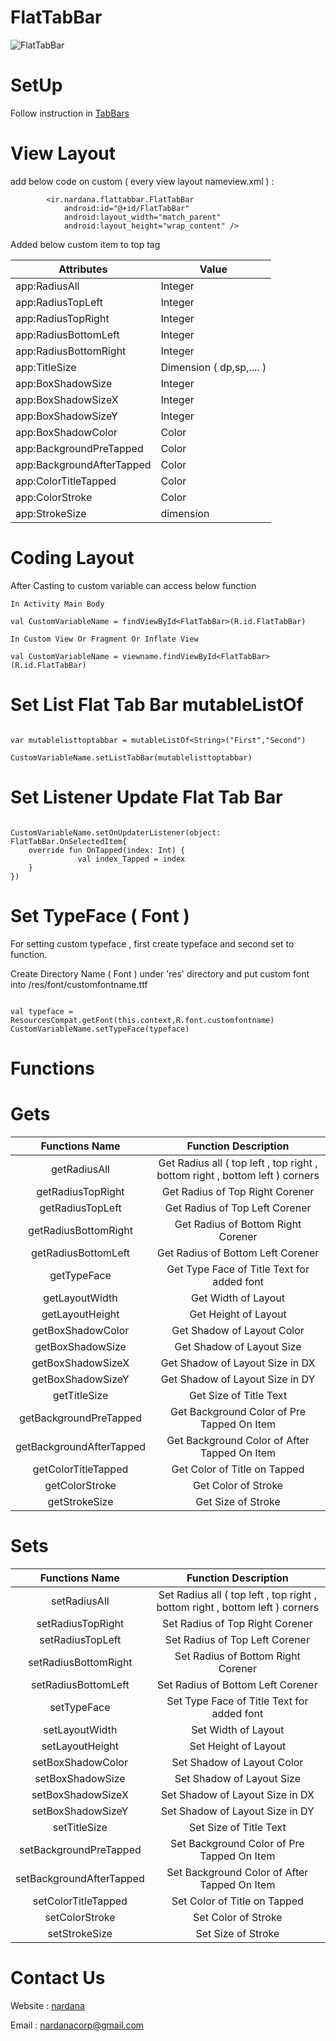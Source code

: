 # FlatTabBar

![FlatTabBar](https://user-images.githubusercontent.com/102223749/166692213-17f83fcd-d7c7-41fa-a3e1-3b9edeb75a6a.png)

# SetUp

Follow instruction in [TabBars](https://github.com/nardanacorp/TabBars)

# View Layout 

add below code on custom ( every view layout nameview.xml ) :

```
        <ir.nardana.flattabbar.FlatTabBar
            android:id="@+id/FlatTabBar"
            android:layout_width="match_parent"
            android:layout_height="wrap_content" />
```

Added below custom item to top tag 

| Attributes | Value |
| ---------- | ----- |
| app:RadiusAll  | Integer |
| app:RadiusTopLeft  | Integer |
| app:RadiusTopRight  | Integer |
| app:RadiusBottomLeft  | Integer |
| app:RadiusBottomRight  | Integer |
| app:TitleSize  | Dimension ( dp,sp,.... ) |
| app:BoxShadowSize  | Integer |
| app:BoxShadowSizeX  | Integer |
| app:BoxShadowSizeY  | Integer |
| app:BoxShadowColor  | Color |
| app:BackgroundPreTapped  | Color |
| app:BackgroundAfterTapped  | Color |
| app:ColorTitleTapped  | Color |
| app:ColorStroke  | Color |
| app:StrokeSize  | dimension |

# Coding Layout

After Casting to custom variable can access below function 

```
In Activity Main Body

val CustomVariableName = findViewById<FlatTabBar>(R.id.FlatTabBar)

In Custom View Or Fragment Or Inflate View

val CustomVariableName = viewname.findViewById<FlatTabBar>(R.id.FlatTabBar)
```

# Set List Flat Tab Bar mutableListOf

```

var mutablelisttoptabbar = mutableListOf<String>("First","Second")

CustomVariableName.setListTabBar(mutablelisttoptabbar)

```

# Set Listener Update Flat Tab Bar

```

CustomVariableName.setOnUpdaterListener(object: FlatTabBar.OnSelectedItem{
    override fun OnTapped(index: Int) {
               val index_Tapped = index
    }
})

```

# Set TypeFace ( Font )

For setting custom typeface , first create typeface and second set to function.

Create Directory Name ( Font ) under 'res' directory and put custom font into /res/font/customfontname.ttf

```

val typeface = ResourcesCompat.getFont(this.context,R.font.customfontname)
CustomVariableName.setTypeFace(typeface)

```

# Functions

# Gets

| Functions Name | Function Description |
| :-------------: | :------------------: |
| getRadiusAll | Get Radius all ( top left , top right , bottom right , bottom left ) corners |
| getRadiusTopRight | Get Radius of Top Right Corener |
| getRadiusTopLeft | Get Radius of Top Left Corener |
| getRadiusBottomRight | Get Radius of Bottom Right Corener |
| getRadiusBottomLeft | Get Radius of Bottom Left Corener |
| getTypeFace | Get Type Face of Title Text for added font |
| getLayoutWidth | Get Width of Layout |
| getLayoutHeight | Get Height of Layout |
| getBoxShadowColor | Get Shadow of Layout Color |
| getBoxShadowSize | Get Shadow of Layout Size |
| getBoxShadowSizeX | Get Shadow of Layout Size in DX |
| getBoxShadowSizeY | Get Shadow of Layout Size in DY |
| getTitleSize | Get Size of Title Text |
| getBackgroundPreTapped | Get Background Color of Pre Tapped On Item |
| getBackgroundAfterTapped |  Get Background Color of After Tapped On Item |
| getColorTitleTapped | Get Color of Title on Tapped |
| getColorStroke | Get Color of Stroke |
| getStrokeSize | Get Size of Stroke |

# Sets

| Functions Name | Function Description |
| :-------------: | :------------------: |
| setRadiusAll | Set Radius all ( top left , top right , bottom right , bottom left ) corners |
| setRadiusTopRight | Set Radius of Top Right Corener |
| setRadiusTopLeft | Set Radius of Top Left Corener |
| setRadiusBottomRight | Set Radius of Bottom Right Corener |
| setRadiusBottomLeft | Set Radius of Bottom Left Corener |
| setTypeFace | Set Type Face of Title Text for added font |
| setLayoutWidth | Set Width of Layout |
| setLayoutHeight | Set Height of Layout |
| setBoxShadowColor | Set Shadow of Layout Color |
| setBoxShadowSize | Set Shadow of Layout Size |
| setBoxShadowSizeX | Set Shadow of Layout Size in DX |
| setBoxShadowSizeY | Set Shadow of Layout Size in DY |
| setTitleSize | Set Size of Title Text |
| setBackgroundPreTapped | Set Background Color of Pre Tapped On Item |
| setBackgroundAfterTapped |  Set Background Color of After Tapped On Item |
| setColorTitleTapped | Set Color of Title on Tapped |
| setColorStroke | Set Color of Stroke |
| setStrokeSize | Set Size of Stroke |

# Contact Us

Website : [nardana](http://nardana.ir/)

Email : nardanacorp@gmail.com
